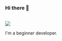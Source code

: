 ### Hi there 👋

<br>

<img class="hidden dark:inline-block" src="https://www.codewars.com/users/Destro1/badges/large">

<br>

I'm a beginner developer.

<!--
**CapedBaldy0/CapedBaldy0** is a ✨ _special_ ✨ repository because its `README.md` (this file) appears on your GitHub profile.

Here are some ideas to get you started:

- 🔭 I’m currently working on ...
- 🌱 I’m currently learning ...
- 👯 I’m looking to collaborate on ...
- 🤔 I’m looking for help with ...
- 💬 Ask me about ...
- 📫 How to reach me: ...
- 😄 Pronouns: ...
- ⚡ Fun fact: ...
-->
